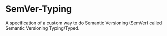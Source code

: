 # SemVer-Typing
A specification of a custom way to do Semantic Versioning (SemVer) called Semantic Versioning Typing/Typed.
